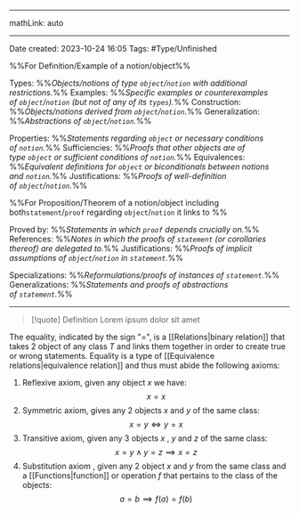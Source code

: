 
---

mathLink: auto

---
Date created: 2023-10-24 16:05
Tags: #Type/Unfinished 

%%For Definition/Example of a notion/object%%

Types: %%_Objects/notions of type `object`/`notion` with additional restrictions._%% 
Examples: %%_Specific examples or counterexamples of `object`/`notion` (but not of any of its `types`)._%%
Construction: %%_Objects/notions derived from `object`/`notion`._%%
Generalization: %%_Abstractions of `object`/`notion`._%%

Properties: %%_Statements regarding `object` or necessary conditions of `notion`._%%
Sufficiencies: %%_Proofs that other objects are of type `object` or sufficient conditions of `notion`._%%
Equivalences: %%_Equivalent definitions for `object` or biconditionals between notions and `notion`._%%
Justifications: %%_Proofs of well-definition of `object`/`notion`._%%

%%For Proposition/Theorem of a notion/object including both`statement`/`proof` regarding `object`/`notion` it links to %%

Proved by: %%_Statements in which `proof` depends crucially on._%%
References: %%_Notes in which the proofs of `statement` (or corollaries thereof) are delegated to._%%
Justifications: %%_Proofs of implicit assumptions of `object`/`notion` in `statement`._%%   

Specializations: %%_Reformulations/proofs of instances of `statement`._%%
Generalizations: %%_Statements and proofs of abstractions of `statement`._%%

---  



> [!quote] Definition
> Lorem ipsum dolor sit amet









The equality, indicated by the sign "$=$", is a [[Relations|binary relation]] that takes 2 object of any class $T$ and links them together in order to create true or wrong statements. Equality is a type of [[Equivalence relations|equivalence relation]] and thus must abide the following axioms:

1. Reflexive axiom, given any object $x$ we have: $$x=x$$
2. Symmetric axiom, gives any 2 objects $x$ and $y$  of the same class: $$x=y \Longleftrightarrow y=x$$
3. Transitive axiom, given any 3 objects $x$ , $y$ and $z$ of the same class: $$x=y \land y=z \implies x=z$$
4. Substitution axiom , given any 2 object $x$ and $y$ from the same class and a [[Functions|function]] or operation $f$ that pertains to the class of the objects: $$a=b \implies f(a)=f(b)$$


